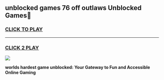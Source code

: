 
## unblocked games 76 off outlaws Unblocked Games👋
<h3>
<a href="https://premium.freeplayer.one?title=unblocked_games_76_off_outlaws&ref=16F">CLICK TO PLAY</a></h3>
<hr>

<h3>
<a href="https://premium.freeplayer.one?title=unblocked_games_76_off_outlaws&ref=16F">CLICK 2 PLAY</a>
  
</h3>

<a href="https://premium.freeplayer.one?title=unblocked_games_76_off_outlaws&ref=16F/"><img src="https://clearcache.store/games.png"></a>


**worlds hardest game unblocked: Your Gateway to Fun and Accessible Online Gaming**
